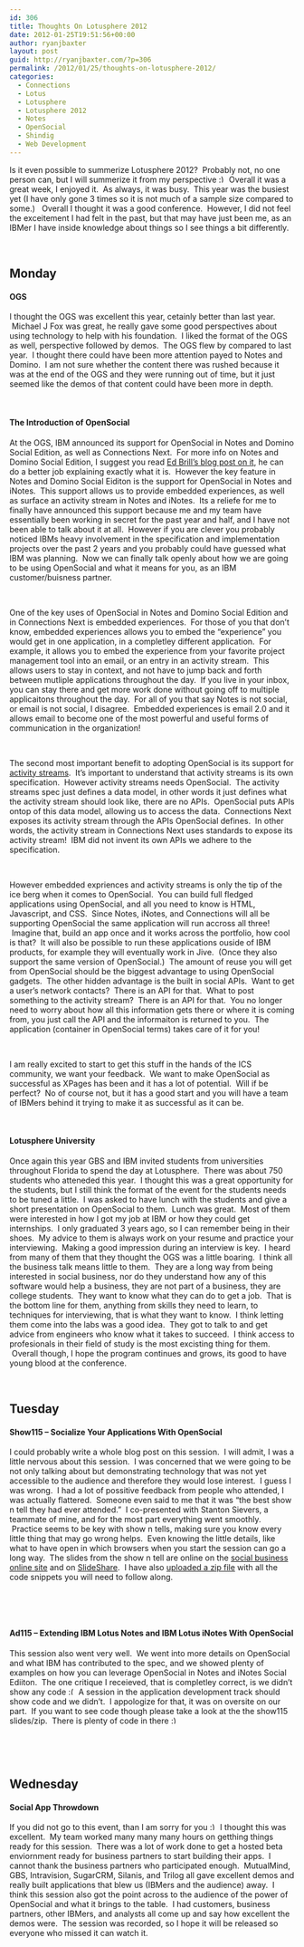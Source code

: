 ```yaml
---
id: 306
title: Thoughts On Lotusphere 2012
date: 2012-01-25T19:51:56+00:00
author: ryanjbaxter
layout: post
guid: http://ryanjbaxter.com/?p=306
permalink: /2012/01/25/thoughts-on-lotusphere-2012/
categories:
  - Connections
  - Lotus
  - Lotusphere
  - Lotusphere 2012
  - Notes
  - OpenSocial
  - Shindig
  - Web Development
---
```

Is it even possible to summerize Lotusphere 2012?  Probably not, no one person can, but I will summerize it from my perspective  <img src="http://ryanjbaxter.com/wp-includes/images/smilies/simple-smile.png" alt=":)" class="wp-smiley" style="height: 1em; max-height: 1em;" /> Overall it was a great week, I enjoyed it.  As always, it was busy.  This year was the busiest yet (I have only gone 3 times so it is not much of a sample size compared to some.)   Overall I thought it was a good conference.  However, I did not feel the exceitement I had felt in the past, but that may have just been me, as an IBMer I have inside knowledge about things so I see things a bit differently.

&nbsp;

## **Monday**

#### OGS

I thought the OGS was excellent this year, cetainly better than last year.  Michael J Fox was great, he really gave some good perspectives about using technology to help with his foundation.  I liked the format of the OGS as well, perspective followed by demos.  The OGS flew by compared to last year.  I thought there could have been more attention payed to Notes and Domino.  I am not sure whether the content there was rushed because it was at the end of the OGS and they were running out of time, but it just seemed like the demos of that content could have been more in depth.

&nbsp;

#### The Introduction of OpenSocial

At the OGS, IBM announced its support for OpenSocial in Notes and Domino Social Edition, as well as Connections Next.  For more info on Notes and Domino Social Edition, I suggest you read <a href="http://www.edbrill.com/ebrill/edbrill.nsf/dx/lotusphere-2012-lotus-notesdomino-social-edition" target="_blank">Ed Brill&#8217;s blog post on it</a>, he can do a better job explaining exactly what it is.  However the key feature in Notes and Domino Social Eiditon is the support for OpenSocial in Notes and iNotes.  This support allows us to provide embedded experiences, as well as surface an activity stream in Notes and iNotes.  Its a reliefe for me to finally have announced this support because me and my team have essentially been working in secret for the past year and half, and I have not been able to talk about it at all.  However if you are clever you probably noticed IBMs heavy involvement in the specification and implementation projects over the past 2 years and you probably could have guessed what IBM was planning.  Now we can finally talk openly about how we are going to be using OpenSocial and what it means for you, as an IBM customer/buisness partner.

&nbsp;

One of the key uses of OpenSocial in Notes and Domino Social Edition and in Connections Next is embedded experiences.  For those of you that don&#8217;t know, embedded experiences allows you to embed the &#8220;experience&#8221; you would get in one application, in a completley different application.  For example, it allows you to embed the experience from your favorite project management tool into an email, or an entry in an activity stream.  This allows users to stay in context, and not have to jump back and forth between mutliple applications throughout the day.  If you live in your inbox, you can stay there and get more work done without going off to multiple applicaitons throughout the day.  For all of you that say Notes is not social, or email is not social, I disagree.  Embedded experiences is email 2.0 and it allows email to become one of the most powerful and useful forms of communication in the organization!

&nbsp;

The second most important benefit to adopting OpenSocial is its support for <a href="http://activitystrea.ms/" target="_blank">activity streams</a>.  It&#8217;s important to understand that activity streams is its own specification.  However activity streams needs OpenSocial.  The activity streams spec just defines a data model, in other words it just defines what the activity stream should look like, there are no APIs.  OpenSocial puts APIs ontop of this data model, allowing us to access the data.  Connections Next exposes its activity stream through the APIs OpenSocial defines.  In other words, the activity stream in Connections Next uses standards to expose its activity stream!  IBM did not invent its own APIs we adhere to the specification.

&nbsp;

However embedded expriences and activity streams is only the tip of the ice berg when it comes to OpenSocial.  You can build full fledged applications using OpenSocial, and all you need to know is HTML, Javascript, and CSS.  Since Notes, iNotes, and Connections will all be supporting OpenSocial the same application will run accross all three!  Imagine that, build an app once and it works across the portfolio, how cool is that?  It will also be possible to run these applications ouside of IBM products, for example they will eventually work in Jive.  (Once they also support the same version of OpenSocial.)  The amount of reuse you will get from OpenSocial should be the biggest advantage to using OpenSocial gadgets.  The other hidden advantage is the built in social APIs.  Want to get a user&#8217;s network contacts?  There is an API for that.  What to post something to the activity stream?  There is an API for that.  You no longer need to worry about how all this information gets there or where it is coming from, you just call the API and the informaiton is returned to you.  The application (container in OpenSocial terms) takes care of it for you!

&nbsp;

I am really excited to start to get this stuff in the hands of the ICS community, we want your feedback.  We want to make OpenSocial as successful as XPages has been and it has a lot of potential.  Will if be perfect?  No of course not, but it has a good start and you will have a team of IBMers behind it trying to make it as successful as it can be.

&nbsp;

#### Lotusphere University

Once again this year GBS and IBM invited students from universities throughout Florida to spend the day at Lotusphere.  There was about 750 students who atteneded this year.  I thought this was a great opportunity for the students, but I still think the format of the event for the students needs to be tuned a little.  I was asked to have lunch with the students and give a short presentation on OpenSocial to them.  Lunch was great.  Most of them were interested in how I got my job at IBM or how they could get internships.  I only graduated 3 years ago, so I can remember being in their shoes.  My advice to them is always work on your resume and practice your interviewing.  Making a good impression during an interview is key.  I heard from many of them that they thought the OGS was a little boaring.  I think all the business talk means little to them.  They are a long way from being interested in social business, nor do they understand how any of this software would help a business, they are not part of a business, they are college students.  They want to know what they can do to get a job.  That is the bottom line for them, anything from skills they need to learn, to techniques for interviewing, that is what they want to know.  I think letting them come into the labs was a good idea.  They got to talk to and get advice from engineers who know what it takes to succeed.  I think access to profesionals in their field of study is the most excisting thing for them.  Overall though, I hope the program continues and grows, its good to have young blood at the conference.

&nbsp;

## Tuesday

#### Show115 &#8211; Socialize Your Applications With OpenSocial

I could probably write a whole blog post on this session.  I will admit, I was a little nervous about this session.  I was concerned that we were going to be not only talking about but demonstrating technology that was not yet accessible to the audience and therefore they would lose interest.  I guess I was wrong.  I had a lot of possitive feedback from people who attended, I was actually flattered.  Someone even said to me that it was &#8220;the best show n tell they had ever attended.&#8221;  I co-presented with Stanton Sievers, a teammate of mine, and for the most part everything went smoothly.  Practice seems to be key with show n tells, making sure you know every little thing that may go wrong helps.  Even knowing the little details, like what to have open in which browsers when you start the session can go a long way.  The slides from the show n tell are online on the <a href="http://www.socialbizonline.com/confapps/pdf.nsf/0/F742E87014520DD785257988005ADED1/$FILE/SHOW115.pdf" target="_blank">social business online site</a> and on <a href="http://www.slideshare.net/ryanjbaxter/lotusphere-2012-show115-socialize-your-apps-using-opensocial" target="_blank">SlideShare</a>.  I have also <a href="http://dl.dropbox.com/u/58852600/ls12/show115_socialize_your_apps.zip" target="_blank">uploaded a zip file</a> with all the code snippets you will need to follow along.

&nbsp;

&nbsp;

#### Ad115 &#8211; Extending IBM Lotus Notes and IBM Lotus iNotes With OpenSocial

This session also went very well.  We went into more details on OpenSocial and what IBM has contributed to the spec, and we showed plenty of examples on how you can leverage OpenSocial in Notes and iNotes Social Ediiton.  The one critique I receieved, that is completley correct, is we didn&#8217;t show any code  <img src="http://ryanjbaxter.com/wp-includes/images/smilies/frownie.png" alt=":(" class="wp-smiley" style="height: 1em; max-height: 1em;" /> A session in the application development track should show code and we didn&#8217;t.  I appologize for that, it was on oversite on our part.  If you want to see code though please take a look at the the show115 slides/zip.  There is plenty of code in there <img src="http://ryanjbaxter.com/wp-includes/images/smilies/simple-smile.png" alt=":)" class="wp-smiley" style="height: 1em; max-height: 1em;" />

&nbsp;

&nbsp;

## Wednesday

#### Social App Throwdown

If you did not go to this event, than I am sorry for you  <img src="http://ryanjbaxter.com/wp-includes/images/smilies/simple-smile.png" alt=":)" class="wp-smiley" style="height: 1em; max-height: 1em;" /> I thought this was excellent.  My team worked many many many hours on getthing things ready for this session.  There was a lot of work done to get a hosted beta enviornment ready for business partners to start building their apps.  I cannot thank the business partners who participated enough.  MutualMind, GBS, Intravision, SugarCRM, Silanis, and Trilog all gave excellent demos and really built applications that blew us (IBMers and the audience) away.  I think this session also got the point across to the audience of the power of OpenSocial and what it brings to the table.  I had customers, business partners, other IBMers, and analysts all come up and say how excellent the demos were.  The session was recorded, so I hope it will be released so everyone who missed it can watch it.

&nbsp;

&nbsp;